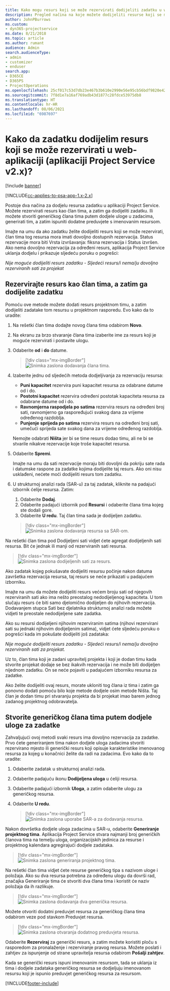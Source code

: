 ```yaml
---
title: Kako mogu resurs koji se može rezervirati dodijeliti zadatku u web-aplikaciji
description: Pregled načina na koje možete dodijeliti resurse koji se mogu rezervirati.
author: JohnPBurrows
ms.custom:
- dyn365-projectservice
ms.date: 8/21/2018
ms.topic: article
ms.author: rumant
audience: Admin
search.audienceType:
- admin
- customizer
- enduser
search.app:
- D365CE
- D365PS
- ProjectOperations
ms.openlocfilehash: 25cf017c53d7db23e467b3b610e2990e56e95cb56bdf9820e427dfeeeb979637
ms.sourcegitcommit: 7f8d1e7a16af769adb43d1877c28fdce53975db8
ms.translationtype: HT
ms.contentlocale: hr-HR
ms.lasthandoff: 08/06/2021
ms.locfileid: "6987697"
---
```

# <a name="how-do-i-assign-a-bookable-resource-to-a-task-in-the-web-app-project-service-app-v2x"></a>Kako da zadatku dodijelim resurs koji se može rezervirati u web-aplikaciji (aplikaciji Project Service v2.x)?

[!include [banner](../includes/psa-now-project-operations.md)]

[!INCLUDE[cc-applies-to-psa-app-1.x-2.x](../includes/cc-applies-to-psa-app-1x-2x.md)]

Postoje dva načina za dodjelu resursa zadatku u aplikaciji Project Service. Možete rezervirati resurs kao član tima, a zatim ga dodijeliti zadatku. Ili možete stvoriti generičkog člana tima putem dodjele uloge u zadacima, generirati tim, a zatim ispuniti dodatne preduvjete s imenovanim resursom.

Imajte na umu da ako zadatku želite dodijeliti resurs koji se može rezervirati, član tima tog resursa mora imati dovoljno dostupnih rezervacija. Status rezervacije mora biti Vrsta izvršavanja: fiksna rezervacija i Status izvršen. Ako nema dovoljno rezervacija za određeni resurs, aplikacija Project Service uklanja dodjelu i prikazuje sljedeću poruku o pogrešci:

*Nije moguće dodijeliti resurs zadatku - Sljedeći resurs/i nema/ju dovoljno rezerviranih sati za projekat*

## <a name="book-a-resource-as-a-team-member-and-then-assign-the-resource-to-a-task"></a>Rezervirajte resurs kao član tima, a zatim ga dodijelite zadatku

Pomoću ove metode možete dodati resurs projektnom timu, a zatim dodijeliti zadatake tom resursu u projektnom rasporedu. Evo kako da to uradite:
1.  Na rešetki član tima dodajte novog člana tima odabirom **Novo**.
2.  Na ekranu za brzo stvaranje člana tima izaberite ime za resurs koji je moguće rezervirati i postavite ulogu.
3.  Odaberite **od** i **do** datume.

    > [!div class="mx-imgBorder"] 
    > ![Snimka zaslona dodavanja člana tima.](media/FAQ-Resources-to-Tasks2-1.png "Snimka zaslona dodavanja člana tima")
 
4.  Izaberite jednu od sljedećih metoda dodjeljivanja za rezervaciju resursa:
    - **Puni kapacitet** rezervira puni kapacitet resursa za odabrane datume od i do.
    - **Postotni kapacitet** rezervira određeni postotak kapaciteta resursa za odabrane datume od i do.
    - **Ravnomjerna raspodjela po satima** rezervira resurs na određeni broj sati, ravnomjerno ga raspoređujući svakog dana za vrijeme određenog razdoblja.
    - **Punjenje sprijeda po satima** rezervira resurs na određeni broj sati, umečući sprijeda sate svakog dana za vrijeme određenog razdoblja.

    Nemojte odabrati **Ništa** jer bi se time resurs dodao timu, ali ne bi se stvarile nikakve rezervacije koje troše kapacitet resursa.
5.  Odaberite **Spremi**.

    Imajte na umu da sati rezervacije moraju biti dovoljni da pokriju sate rada i datumske raspone za zadatke kojima dodijelite taj resurs. Ako oni nisu usklađeni, nećete moći dodijeliti resurs tom zadatku.

6.  U strukturnoj analizi rada (SAR-u) za taj zadatak, kliknite na padajući izbornik ćelije resursa. Zatim: 

    1. Odaberite **Dodaj**.
    2. Odaberite padajući izbornik pod **Resursi** i odaberite člana tima kojeg ste dodali gore.
    3. Odaberite **U redu**. Taj član tima sada je dodijeljen zadatku.

    > [!div class="mx-imgBorder"] 
    > ![Snimka zaslona dodavanja resursa sa SAR-om.](media/FAQ-Resources-to-Tasks2-2.png "Snimka zaslona dodavanja resursa sa SAR-om")
 
Na rešetki član tima pod Dodijeljeni sati vidjet ćete agregat dodijeljenih sati resursa. Bit će jednak ili manji od rezerviranih sati resursa. 

> [!div class="mx-imgBorder"] 
> ![Snimka zaslona dodijeljenih sati za resurs.](media/FAQ-Resources-to-Tasks2-3.png "Snimka zaslona dodijeljenih sati za resurs")
 
Ako zadatak kojeg pokušavate dodijeliti resursu počinje nakon datuma završetka rezervacija resursa, taj resurs se neće prikazati u padajućem izborniku.

Imajte na umu da možete dodijeliti resurs većem broju sati od njegovih rezerviranih sati ako ima nešto preostalog nedodijeljenog kapaciteta. U tom slučaju resurs će biti samo djelomično dodijeljen do njihovih rezervacija. Dodavanjem stupca Sati bez djelatnika strukturnoj analizi rada možete vidjeti te preostale nedodijeljene sate zadatka.

Ako su resursi dodijeljeni njihovim rezerviranim satima (njihovi rezervirani sati su jednaki njihovim dodijeljenim satima), vidjet ćete sljedeću poruku o pogrešci kada im pokušate dodijeliti još zadataka:

*Nije moguće dodijeliti resurs zadatku - Sljedeći resurs/i nema/ju dovoljno rezerviranih sati za projekat.*

Uz to, član tima koji je zadani upravitelj projekta i koji je dodan timu kada stvorite projekat dodaje se bez ikakvih rezervacija i ne može biti dodijeljen nijednom zadatku. On se neće pojaviti u padajućem izborniku resursa za zadatke.

Ako želite dodijeliti ovaj resurs, morate ukloniti tog člana iz tima i zatim ga ponovno dodati pomoću bilo koje metode dodjele osim metode Ništa. Taj član je dodan timu pri stvaranju projekta da bi projekat imao barem jednog zadanog projektnog odobravatelja.

## <a name="create-a-generic-team-member-through-role-assignment-on-tasks"></a>Stvorite generičkog člana tima putem dodjele uloge za zadatke

Zahvaljujući ovoj metodi svaki resurs ima dovoljno rezervacija za zadatke. Prvo ćete generiranjem tima nakon dodjele uloga zadacima stvoriti rezervirano mjesto ili generički resurs koji opisuje karakteristike imenovanog resursa za kojeg u konačnici želite da radi na zadacima. Evo kako da to uradite:

1. Odaberite zadatak u strukturnoj analizi rada.
2. Odaberite padajuću ikonu **Dodijeljena uloga** u ćeliji resursa.
3. Odaberite padajući izbornik **Uloga**, a zatim odaberite ulogu za generičkog resursa.
4. Odaberite **U redu**.

    > [!div class="mx-imgBorder"] 
    > ![Snimka zaslona uporabe SAR-a za dodavanja resursa.](media/FAQ-Resources-to-Tasks2-4.png "Snimka zaslona uporabe SAR-a za dodavanja resursa")
 
Nakon dovršetka dodjele uloga zadacima u SAR-u, odaberite **Generiranje projektnog tima**. Aplikacija Project Service stvara najmanji broj generičkih članova tima na temelju uloga, organizacijskih jedinica za resurse i projektnog kalendara agregirajući dodjele zadataka.

> [!div class="mx-imgBorder"] 
> ![Snimka zaslona generiranja projektnog tima.](media/FAQ-Resources-to-Tasks2-5.png "Snimka zaslona generiranja projektnog tima")
 
Na rešetki član tima vidjet ćete resurse generičkog tipa s nazivom uloge i položaja. Ako su dva resursa potrebna za određenu ulogu da dovrši rad, značajka Generiranje tima će stvoriti dva člana tima i koristit će naziv položaja da ih razlikuje.

> [!div class="mx-imgBorder"] 
> ![Snimka zaslona dodavanja dva generička resursa.](media/FAQ-Resources-to-Tasks2-6.png "Snimka zaslona dodavanja dva generička resursa")
 
Možete otvoriti dodatni preduvjet resursa za generičkog člana tima odabirom veze pod stavkom Preduvjet resursa.

> [!div class="mx-imgBorder"] 
> ![Snimka zaslona otvaranja dodatnog preduvjeta resursa.](media/FAQ-Resources-to-Tasks2-7.png "Snimka zaslona otvaranja dodatnog preduvjeta resursa")

Odaberite **Rezerviraj** za generički resurs, a zatim možete koristiti ploču s rasporedom za pronalaženje i rezerviranje pravog resursa. Možete poslati i zahtjev za ispunjenje od strane upravitelja resursa odabirom **Pošalji zahtjev**.

Kada se generički resurs ispuni imenovanim resursom, tada se uklanja iz tima i dodjele zadataka generičkog resursa se dodjeljuju imenovanom resursu koji je ispunio preduvjet generičkog resursa za resursom.
 



[!INCLUDE[footer-include](../includes/footer-banner.md)]